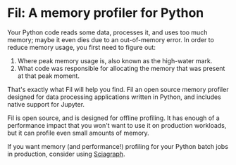 # Fil: A memory profiler for Python

Your Python code reads some data, processes it, and uses too much memory; maybe it even dies due to an out-of-memory error.
In order to reduce memory usage, you first need to figure out:

1. Where peak memory usage is, also known as the high-water mark.
2. What code was responsible for allocating the memory that was present at that peak moment.

That's exactly what Fil will help you find.
Fil an open source memory profiler designed for data processing applications written in Python, and includes native support for Jupyter.

Fil is open source, and is designed for offline profiling.
It has enough of a performance impact that you won't want to use it on production workloads, but it can profile even small amounts of memory.

If you want memory (and performance!) profiling for your Python batch jobs in production, consider using [Sciagraph](https://pythonspeed.com/sciagraph/).
